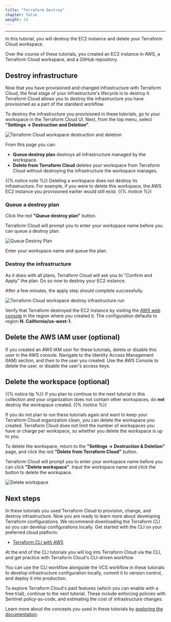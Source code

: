 ```yaml
---
title: "Terraform Destroy"
chapter: false
weight: 14
---
```

---

In this tutorial, you will destroy the EC2 instance and delete your Terraform Cloud workspace.

Over the course of these tutorials, you created an EC2 instance in AWS, a Terraform Cloud workspace, and a GitHub repository.

## Destroy infrastructure

Now that you have provisioned and changed infrastructure with Terraform Cloud, the final stage of your infrastructure's lifecycle is to destroy it. Terraform Cloud allows you to destroy the infrastructure you have provisioned as a part of the standard workflow.

To destroy the infrastructure you provisioned in these tutorials, go to your workspace in the Terraform Cloud UI. Next, from the top menu, select **"Settings -> Destruction and Deletion"**.

![Terraform Cloud workspace destruction and deletion](/images/hashicorp/terraform/tfc_hashicorp-training_workspaces_tfc-guide-example_destruction_and_deletion.png)

From this page you can:

- **Queue destroy plan** destroys all infrastructure managed by the workspace.
- **Delete from Terraform Cloud** deletes your workspace from Terraform Cloud without destroying the infrastructure the workspace manages.

{{% notice note %}}
Deleting a workspace does not destroy its infrastructure. For example, if you were to delete this workspace, the AWS EC2 instance you provisioned earlier would still exist.
{{% /notice %}}

### Queue a destroy plan

Click the red **"Queue destroy plan"** button.

Terraform Cloud will prompt you to enter your workspace name before you can queue a destroy plan.

![Queue Destroy Plan](/images/hashicorp/terraform/cloud/queue-destroy-plan.png)

Enter your workspace name and queue the plan.

### Destroy the infrastructure

As it does with all plans, Terraform Cloud will ask you to "Confirm and Apply" the plan. Do so now to destroy your EC2 instance.

After a few minutes, the apply step should complete successfully.

![Terraform Cloud workspace destroy infrastructure run](/images/hashicorp/terraform/tfc_hashicorp-training_workspaces_tfc-guide-example_destroy_infrastructure.png)

Verify that Terraform destroyed the EC2 instance by visiting the [AWS web console](https://console.aws.amazon.com/) in the region where you created it. The configuration defaults to region **N. California/us-west-1**.

## Delete the AWS IAM user (optional)

If you created an AWS IAM user for these tutorials, delete or disable this user in the AWS console. Navigate to the Identity Access Management (IAM) section, and then to the user you created. Use the AWS Console to delete the user, or disable the user's access keys.

## Delete the workspace (optional)

{{% notice tip %}}
If you plan to continue to the next tutorial in this collection and your organization does not contain other workspaces, do **not** destroy the workspace created.
{{% /notice %}}

If you do not plan to run these tutorials again and want to keep your Terraform Cloud organization clean, you can delete the workspace you created. Terraform Cloud does not limit the number of workspaces you have or charge per workspace, so whether you delete the workspace is up to you.

To delete the workspace, return to the **"Settings -> Destruction
& Deletion"** page, and click the red **"Delete from Terraform Cloud"** button.

Terraform Cloud will prompt you to enter your workspace name before you can click **"Delete workspace"**. Input the workspace name and click the button to delete the workspace.

![Delete workspace](/images/hashicorp/terraform/cloud/delete-workspace.png)

## Next steps

In these tutorials you used Terraform Cloud to provision, change, and destroy infrastructure. Now you are ready to learn more about developing Terraform configurations. We recommend downloading the Terraform CLI so you can develop configurations locally. Get started with the CLI on your preferred cloud platform:

- [Terraform CLI with AWS](/030_self_guided_setup/37_install_terraform_cli.html)

At the end of the CLI tutorials you will log into Terraform Cloud via the CLI, and get practice with Terraform Cloud's CLI-driven workflow.

You can use the CLI workflow alongside the VCS workflow in these tutorials to develop infrastructure configuration locally, commit it to version control, and deploy it into production.

To explore Terraform Cloud's paid features (which you can enable with a free trial), continue to the next tutorial. These include enforcing policies with Sentinel policy-as-code, and estimating the cost of infrastructure changes.

Learn more about the concepts you used in these tutorials by [exploring the documentation](https://www.terraform.io/docs/cloud/index.html).
